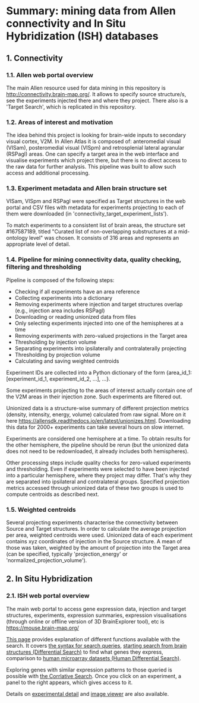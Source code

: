 # __Summary: mining data from Allen connectivity and In Situ Hybridization (ISH) databases__

## 1. Connectivity
### 1.1. Allen web portal overview

The main Allen resource used for data mining in this repository is http://connectivity.brain-map.org/. It allows to specify source structure/s, see the experiments injected there and where they project. There also is a 'Target Search', which is replicated in this repository.

### 1.2. Areas of interest and motivation

The idea behind this project is looking for brain-wide inputs to secondary visual cortex, V2M. In Allen Atlas it is composed of: anteromedial visual (VISam), posteromedial visual (VISpm) and retrosplenial lateral agranular (RSPagl) areas. One can specify a target area in the web interface and visualise experiments which project there, but there is no direct access to the raw data for further analysis. This pipeline was built to allow such access and additional processing.

### 1.3. Experiment metadata and Allen brain structure set

VISam, VISpm and RSPagl were specified as Target structures in the web portal and CSV files with metadata for experiments projecting to each of them were downloaded (in 'connectivity_target_experiment_lists').

To match experiments to a consistent list of brain areas, the structure set #167587189, titled "Curated list of non-overlapping substructures at a mid-ontology level" was chosen. It consists of 316 areas and represents an appropriate level of detail.

### 1.4. Pipeline for mining connectivity data, quality checking, filtering and thresholding

Pipeline is composed of the following steps:
- Checking if all experiments have an area reference
- Collecting experiments into a dictionary
- Removing experiments where injection and target structures overlap (e.g., injection area includes RSPagl)
- Downloading or reading unionized data from files
- Only selecting experiments injected into one of the hemispheres at a time
- Removing experiments with zero-valued projections in the Target area
- Thresholding by injection volume
- Separating experiments into ipsilaterally and contralaterally projecting
- Thresholding by projection volume
- Calculating and saving weighted centroids

Experiment IDs are collected into a Python dictionary of the form {area_id_1: [experiment_id_1, experiment_id_2, ...], ...}.

Some experiments projecting to the areas of interest actually contain one of the V2M areas in their injection zone. Such experiments are filtered out.

Unionized data is a structure-wise summary of different projection metrics (density, intensity, energy, volume) calculated from raw signal. More on it here https://allensdk.readthedocs.io/en/latest/unionizes.html. Downloading this data for 2000+ experiments can take several hours on slow internet.

Experiments are considered one hemisphere at a time. To obtain results for the other hemisphere, the pipeline should be rerun (but the unionized data does not need to be redownloaded, it already includes both hemispheres).

Other processing steps include quality checks for zero-valued experiments and thresholding. Even if experiments were selected to have been injected into a particular hemisphere, where they project may differ. That's why they are separated into ipsilateral and contralateral groups. Specified projection metrics accessed through unionized data of these two groups is used to compute centroids as described next.

### 1.5. Weighted centroids

Several projecting experiments characterise the connectivity between Source and Target structures. In order to calculate the average projection per area, weighted centroids were used. Unionized data of each experiment contains xyz coordinates of injection in the Source structure. A mean of those was taken, weighted by the amount of projection into the Target area (can be specified, typically 'projection_energy' or 'normalized_projection_volume').

## 2. In Situ Hybridization

### 2.1. ISH web portal overview

The main web portal to access gene expression data, injection and target structures, experiments, expression summaries, expression visualisations (through online or offline version of 3D BrainExplorer tool), etc is https://mouse.brain-map.org/

[This page](http://help.brain-map.org/display/mousebrain/In+Situ+Hybridization+%28ISH%29+Data) provides explanation of different functions available with the search. It covers [the syntax for search queries](http://help.brain-map.org/display/mousebrain/In+Situ+Hybridization+%28ISH%29+Data#InSituHybridization(ISH)Data-BooleanSyntaxQuery), [starting search from brain structures (Differential Search)](http://help.brain-map.org/display/mousebrain/In+Situ+Hybridization+%28ISH%29+Data#InSituHybridization(ISH)Data-DifferentialSearch) to find what genes they express, comparison to [human microarray datasets (Human Differential Search)](http://help.brain-map.org/display/mousebrain/In+Situ+Hybridization+%28ISH%29+Data#InSituHybridization(ISH)Data-HumanDifferentialSearch).

Exploring genes with similar expression patterns to those queried is possible with [the Corrlative Search](http://help.brain-map.org/display/mousebrain/In+Situ+Hybridization+%28ISH%29+Data#InSituHybridization(ISH)Data-CorrelativeSearch). Once you click on an experiment, a panel to the right appears, which gives access to it.

Details on [experimental detail](http://help.brain-map.org/display/mousebrain/In+Situ+Hybridization+%28ISH%29+Data#InSituHybridization(ISH)Data-ExperimentalDetail) and [image viewer](http://help.brain-map.org/display/mousebrain/In+Situ+Hybridization+%28ISH%29+Data#InSituHybridization(ISH)Data-ExperimentalDetail) are also available.
